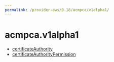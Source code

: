 ```yaml
---
permalink: /provider-aws/0.18/acmpca/v1alpha1/
---
```


# acmpca.v1alpha1



* [certificateAuthority](certificateAuthority.md)
* [certificateAuthorityPermission](certificateAuthorityPermission.md)